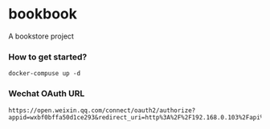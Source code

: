bookbook
========
A bookstore project

### How to get started? ###
```
docker-compuse up -d
```

### Wechat OAuth URL ###
```
https://open.weixin.qq.com/connect/oauth2/authorize?appid=wxbf0bffa50d1ce293&redirect_uri=http%3A%2F%2F192.168.0.103%2Fapi%2Fcode2openid&response_type=code&scope=snsapi_base&state=1#wechat_redirect
```
